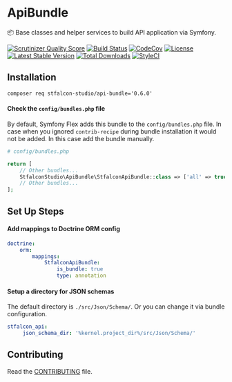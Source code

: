 # ApiBundle

:package: Base classes and helper services to build API application via Symfony.

[![Scrutinizer Quality Score](https://img.shields.io/scrutinizer/g/stfalcon-studio/ApiBundle.svg?style=flat-square)](https://scrutinizer-ci.com/g/stfalcon-studio/ApiBundle/)
[![Build Status](https://img.shields.io/travis/stfalcon-studio/ApiBundle/master.svg?style=flat-square)](https://travis-ci.org/stfalcon-studio/ApiBundle)
[![CodeCov](https://img.shields.io/codecov/c/github/stfalcon-studio/ApiBundle.svg?style=flat-square)](https://codecov.io/github/stfalcon-studio/ApiBundle)
[![License](https://img.shields.io/packagist/l/stfalcon-studio/api-bundle.svg?style=flat-square)](https://packagist.org/packages/stfalcon-studio/api-bundle)
[![Latest Stable Version](https://img.shields.io/packagist/v/stfalcon-studio/api-bundle.svg?style=flat-square)](https://packagist.org/packages/stfalcon-studio/api-bundle)
[![Total Downloads](https://img.shields.io/packagist/dt/stfalcon-studio/api-bundle.svg?style=flat-square)](https://packagist.org/packages/stfalcon-studio/api-bundle)
[![StyleCI](https://styleci.io/repos/257974142/shield?style=flat-square)](https://styleci.io/repos/257974142)

## Installation

```composer req stfalcon-studio/api-bundle='0.6.0'```

#### Check the `config/bundles.php` file

By default, Symfony Flex adds this bundle to the `config/bundles.php` file.
In case when you ignored `contrib-recipe` during bundle installation it would not be added. In this case add the bundle manually.

```php
# config/bundles.php

return [
    // Other bundles...
    StfalconStudio\ApiBundle\StfalconApiBundle::class => ['all' => true],
    // Other bundles...
];
```

## Set Up Steps

#### Add mappings to Doctrine ORM config

```yaml
doctrine:
    orm:
        mappings:
            StfalconApiBundle:
                is_bundle: true
                type: annotation
```

#### Setup a directory for JSON schemas

The default directory is `./src/Json/Schema/`. Or you can change it via bundle configuration.

```yaml
stfalcon_api:
     json_schema_dir: '%kernel.project_dir%/src/Json/Schema/'
```

## Contributing

Read the [CONTRIBUTING](https://github.com/stfalcon-studio/ApiBundle/blob/master/.github/CONTRIBUTING.md) file.
